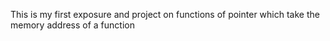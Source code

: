 This is my first exposure and project on functions of pointer which take the memory address of a function
